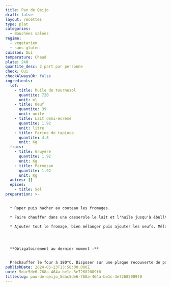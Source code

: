 ```yaml
---
title: Pao de Qeijo
draft: false
layout: recettes
type: plat
categories:
  - Bouchées salées
regime:
  - vegetarien
  - sans-gluten
cuisson: Oui
temperature: Chaud
plate: 240
quantite_desc: 2 part par personne
check: Oui
checkAlwaysOk: false
ingredients:
  lof:
    - title: huile de tournesol
      quantite: 720
      unit: ml
    - title: Oeuf
      quantite: 39
      unit: unité
    - title: Lait demi-écrémé
      quantite: 1.92
      unit: litre
    - title: Farine de tapioca
      quantite: 4.8
      unit: Kg
  frais:
    - title: Gruyère
      quantite: 1.92
      unit: Kg
    - title: Parmesan
      quantite: 1.92
      unit: Kg
  autres: []
  epices:
    - title: Sel
preparation: >-
  

  * Raper puis hacher au couteau les fromages.

  * Faire chauffer dans une casserole le lait et l'huile jusqu'à ébulltion. Pendant ce temps verser la farine de manioc et le sel dans un saladier et bien mélanger. Verser dessus le mélange liquide très chaud puis mélanger vigoureusement.

  * Ajouter tout le fromage, bien mélanger puis ajouter les oeufs. Mélanger de nouveau, à la main cette fois-ci, ou au robot patissier avec la feuille. La pâte sera collate, c'est normal. Si elle l'est trop pour former des boulettes avec les mains, la mettre une demi-heure au frais.




  **Obligatoirement au dernier moment :**


  Préchauffer le four à 180°C. Disposer sur une plaque recouverte de papier sulfurisé des boulettes de la taille d'une noix. On peut si on le souhaite laisser les boulettes formées une nuit au réfrigérateur. Enfourner 15 à 20 minutes. Se mange chaud.
publishDate: 2024-05-23T13:58:00.000Z
uuid: 5dac5de6-768a-464a-be1c-3e72682089f0
titleslug: pao-de-qeijo_5dac5de6-768a-464a-be1c-3e72682089f0
---
```

